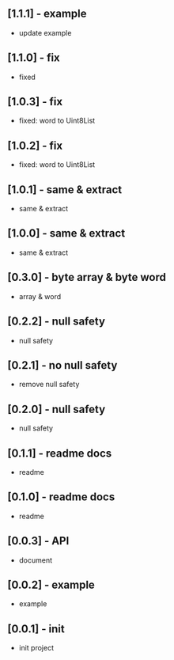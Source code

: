 ## [1.1.1] - example
* update example
## [1.1.0] - fix
* fixed
## [1.0.3] - fix
* fixed: word to Uint8List
## [1.0.2] - fix
* fixed: word to Uint8List
## [1.0.1] - same & extract
* same & extract
## [1.0.0] - same & extract
* same & extract
## [0.3.0] - byte array & byte word
* array &  word
## [0.2.2] - null safety
* null safety
## [0.2.1] - no null safety
* remove null safety
## [0.2.0] - null safety
* null safety
## [0.1.1] - readme docs
* readme
## [0.1.0] - readme docs
* readme

## [0.0.3] - API
* document

## [0.0.2] - example
* example

## [0.0.1] - init
* init project
